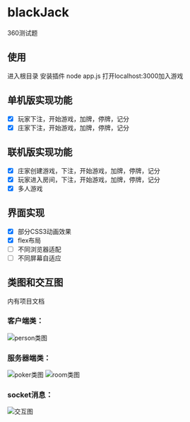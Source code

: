 # blackJack

360测试题
## 使用
进入根目录 安装插件
node app.js
打开localhost:3000加入游戏

## 单机版实现功能
- [x] 玩家下注，开始游戏，加牌，停牌，记分
- [x] 庄家下注，开始游戏，加牌，停牌，记分

## 联机版实现功能
- [x] 庄家创建游戏，下注，开始游戏，加牌，停牌，记分
- [x] 玩家进入房间，下注，开始游戏，加牌，停牌，记分
- [x] 多人游戏

## 界面实现
- [x] 部分CSS3动画效果
- [x] flex布局
- [ ] 不同浏览器适配
- [ ] 不同屏幕自适应

## 类图和交互图
内有项目文档
### 客户端类：
![person类图](https://github.com/luoxlgh/blackJack/image/personObj.png)

### 服务器端类：
![poker类图](https://github.com/luoxlgh/blackJack/image/pokerObj.png)
![room类图](https://github.com/luoxlgh/blackJack/image/roomObj.png)


### socket消息：
![交互图](https://github.com/luoxlgh/blackJack/image/jiaohu.png)

